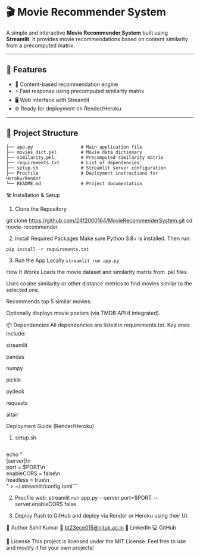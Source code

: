 # 🎬 Movie Recommender System

A simple and interactive **Movie Recommender System** built using **Streamlit**. It provides movie recommendations based on content similarity from a precomputed matrix.

---

## 🚀 Features

- 🎯 Content-based recommendation engine  
- ⚡ Fast response using precomputed similarity matrix  
- 🖥️ Web interface with Streamlit  
- 🌐 Ready for deployment on Render/Heroku

---

## 📁 Project Structure

```
├── app.py                  # Main application file
├── movies_dict.pkl         # Movie data dictionary
├── similarity.pkl          # Precomputed similarity matrix
├── requirements.txt        # List of dependencies
├── setup.sh                # Streamlit server configuration
├── Procfile                # Deployment instructions for Heroku/Render
└── README.md               # Project documentation
```
🛠️ Installation & Setup

1. Clone the Repository

git clone https://github.com/24f2000164/MovieRecommenderSystem.git
cd movie-recommender

2. Install Required Packages
 Make sure Python 3.8+ is installed. Then run:


```pip install -r requirements.txt```


 3. Run the App Locally
```streamlit run app.py```

How It Works
Loads the movie dataset and similarity matrix from .pkl files.

Uses cosine similarity or other distance metrics to find movies similar to the selected one.

Recommends top 5 similar movies.

Optionally displays movie posters (via TMDB API if integrated).

📦 Dependencies
All dependencies are listed in requirements.txt. Key ones include:

streamlit

pandas

numpy

pickle

pydeck

requests

altair

Deployment Guide (Render/Heroku)

1. setup.sh
   ```mkdir -p ~/.streamlit/
echo "\
[server]\n\
port = \$PORT\n\
enableCORS = false\n\
headless = true\n\
" > ~/.streamlit/config.toml```

2. Procfile
   web: streamlit run app.py --server.port=$PORT --server.enableCORS false


3. Deploy
Push to GitHub and deploy via Render or Heroku using their UI.

👤 Author
Sahil Kumar
📧 bt23ece015@nituk.ac.in
🔗 LinkedIn
💻 GitHub

📄 License
This project is licensed under the MIT License.
Feel free to use and modify it for your own projects!
